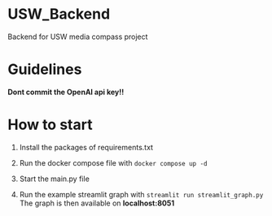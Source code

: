 # USW_Backend
Backend for USW media compass project

# Guidelines

**Dont commit the OpenAI api key!!**

# How to start

1. Install the packages of requirements.txt

2. Run the docker compose file with ```docker compose up -d```

3. Start the main.py file

4. Run the example streamlit graph with ```streamlit run streamlit_graph.py``` <br>
The graph is then available on  **localhost:8051**
